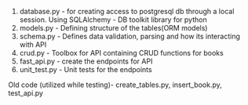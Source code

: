 1. database.py - for creating access to postgresql db through a local session. Using SQLAlchemy - DB toolkit library for python
2. models.py - Defining structure of the tables(ORM models)
3. schema.py - Defines data validation, parsing and how its interacting with API
4. crud.py - Toolbox for API containing CRUD functions for books
5. fast_api.py - create the endpoints for API
6. unit_test.py - Unit tests for the endpoints

Old code (utilized while testing)- create_tables.py, insert_book.py, test_api.py
 